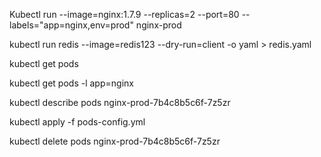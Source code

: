 Kubectl run --image=nginx:1.7.9 --replicas=2 --port=80 --labels="app=nginx,env=prod" nginx-prod

kubectl run redis --image=redis123 --dry-run=client -o yaml > redis.yaml

kubectl get pods 

kubectl get pods -l app=nginx

kubectl describe pods nginx-prod-7b4c8b5c6f-7z5zr

kubectl apply -f pods-config.yml

kubectl delete pods nginx-prod-7b4c8b5c6f-7z5zr

